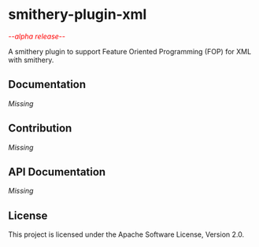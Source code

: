 # smithery-plugin-xml

*<span style="color:red">--alpha release--</span>*

A smithery plugin to support Feature Oriented Programming (FOP) for XML with smithery.

## Documentation
 *Missing*

## Contribution
 *Missing*

## API Documentation
 *Missing*
 
## License
This project is licensed under the Apache Software License, Version 2.0.

<!--## Debugging tests
```node --inspect-brk ./node_modules/jest/bin/jest.js --runInBand```
-->

